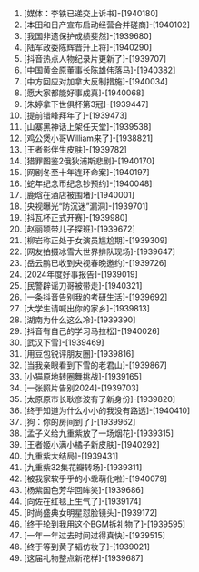 
1. [媒体：李铁已递交上诉书]-[1940180]
1. [本田和日产宣布启动经营合并磋商]-[1940102]
1. [我国非遗保护成绩斐然]-[1939680]
1. [陆军政委陈辉晋升上将]-[1940290]
1. [抖音热点人物纪录片更新了]-[1939707]
1. [中国黄金原董事长陈雄伟落马]-[1940382]
1. [中方回应对加拿大反制措施]-[1940034]
1. [愿大家都能好事成真]-[1940068]
1. [朱婷拿下世俱杯第3冠]-[1939447]
1. [提前错峰拜年了]-[1939473]
1. [山寨黑神话上架任天堂]-[1939538]
1. [鸡公煲小哥William来了]-[1938821]
1. [王者影伴生皮肤]-[1939782]
1. [猎罪图鉴2俄狄浦斯悲剧]-[1940170]
1. [网剧冬至十年连环命案]-[1940197]
1. [蛇年纪念币纪念钞预约]-[1940048]
1. [鹿晗在酒店被围堵]-[1940001]
1. [央视曝光“防沉迷”漏洞]-[1939701]
1. [抖瓦杯正式开赛]-[1939980]
1. [赵丽颖带儿子探班]-[1939672]
1. [柳岩称正处于女演员尴尬期]-[1939309]
1. [网友拍摄冰雪大世界排队现场]-[1939647]
1. [岳云鹏已收到央视春晚邀约]-[1939726]
1. [2024年度好事报告]-[1939019]
1. [民警辟谣刀哥被带走]-[1940321]
1. [一条抖音告别我的考研生活]-[1939692]
1. [大学生请喊出你的家乡]-[1939813]
1. [湖南为什么这么冷]-[1939390]
1. [抖音有自己的学习马拉松]-[1940026]
1. [武汉下雪]-[1939469]
1. [用豆包锐评朋友圈]-[1939816]
1. [当我亲眼看到下雪的老君山]-[1939867]
1. [小猫原地转圈舞挑战]-[1939165]
1. [一张照片告别2024]-[1939703]
1. [太原原市长耿彦波有了新身份]-[1939820]
1. [终于知道为什么小小的我没有路透]-[1940410]
1. [狗：你的房间到了]-[1939962]
1. [孟子义给九重紫放了一场烟花]-[1939315]
1. [王者姬小满小橘子新皮肤]-[1940292]
1. [九重紫大结局]-[1939431]
1. [九重紫32集花瓣转场]-[1939311]
1. [被我家软乎乎的小乖萌化啦]-[1940079]
1. [杨紫国色芳华回眸笑]-[1939686]
1. [向佐在红毯上生气了]-[1939174]
1. [时尚盛典女明星怼脸镜头]-[1939172]
1. [终于轮到我用这个BGM拆礼物了]-[1939595]
1. [一年一年过去时间过得真快]-[1939515]
1. [终于等到黄子韬仿妆了]-[1939021]
1. [这届礼物整点新花样]-[1939687]